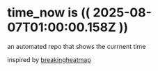 # time_now is (( 2025-08-07T01:00:00.158Z ))

an automated repo that shows the currnent time

inspired by [breakingheatmap](https://github.com/breakingheatmap/breakingheatmap)